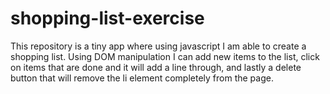 # shopping-list-exercise

This repository is a tiny app where using javascript I am able to create a shopping list.  Using DOM manipulation I can add new items to the list, click on items that are done and it will add a line through, and lastly a delete button that will remove the li element completely from the page.
